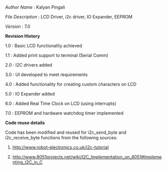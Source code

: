 *Author Name* 			: Kalyan Pingali

*File Description* 	: LCD Driver, i2c driver, IO Expander, EEPROM

*Version*				: 7.0

**Revision History**

1.0 : Basic LCD functionality achieved
     
1.1 : Added print support to terminal (Serial Comm)
     
2.0 : I2C drivers added
     
3.0 : UI developed to meet requirements
     
4.0 : Added functionality for creating custom characters on LCD
     
5.0 : IO Expander added
     
6.0 : Added Real Time Clock on LCD (using interrupts)
     
7.0 : EEPROM and hardware watchdog timer implemented

**Code reuse details**

Code has been modified and reused for i2c_send_byte and i2c_receive_byte functions from the following sources:
     
1. http://www.robot-electronics.co.uk/i2c-tutorial
     
2. http://www.8051projects.net/wiki/I2C_Implementation_on_8051#Implementing_I2C_in_C
